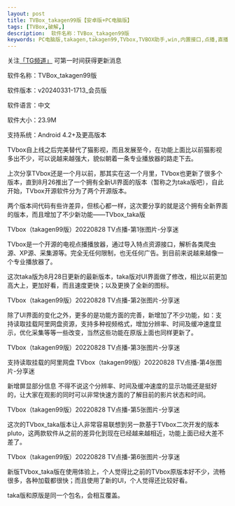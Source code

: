 ```yaml
---
layout: post
title: TVBox_takagen99版【安卓版+PC电脑版】
tags: [TVBox,破解,]
description:  软件名称：TVBox_takagen99版
keywords: PC电脑版,takagen,takagen99,TVbox,TVBOX助手,win,内置接口,点播,直播,竖屏版,魔改版,媒体播放安卓软件影音娱乐推荐软件电脑软件盒子应用精选软件, 
---
```

关注[「TG频道」](https://t.me/fanchame) 可第一时间获得更新消息

软件名称：TVBox_takagen99版

软件版本：v20240331-1713_会员版

软件语言：中文

软件大小：23.9M

支持系统：Android 4.2+及更高版本

TVbox自上线之后完美替代了猫影视，而且发展至今，在功能上面比以前猫影视多出不少，可以说越来越强大，貌似朝着一条专业播放器的路走下去。

上次分享TVbox还是一个月以前，那其实在这一个月里，TVbox也更新了很多个版本，直到8月26推出了一个拥有全新UI界面的版本（暂称之为taka版吧），自此开始，TVbox开源软件分为了两个开源版本。

两个版本间代码有些许差异，但核心都一样，这次要分享的就是这个拥有全新界面的版本，而且增加了不少新功能——TVbox_taka版

TVbox（takagen99版）20220828 TV点播-第1张图片-分享迷

TVbox是一个开源的电视点播播放器，通过导入特点资源接口，解析各类爬虫源、XP源、采集源等。完全无任何限制，也无任何广告。到目前来说越来越像一个专业播放器了。

这次taka版为8月28日更新的最新版本，taka版对UI界面做了修改，相比以前更加高大上，更加好看，而且速度更快；以及更换了全新的图标。

TVbox（takagen99版）20220828 TV点播-第2张图片-分享迷

除了UI界面的变化之外，更多的是功能方面的完善，新增加了不少功能，如：支持读取挂载阿里网盘资源，支持多种视频格式，增加分辨率、时间及缓冲速度显示，优化采集等等一些改变，当然这些功能在原版上面也同样更新了。

TVbox（takagen99版）20220828 TV点播-第3张图片-分享迷

支持读取挂载的阿里网盘
TVbox（takagen99版）20220828 TV点播-第4张图片-分享迷

新增屏显部分信息
不得不说这个分辨率、时间及缓冲速度的显示功能还是挺好的，让大家在观影的同时可以非常快速方面的了解目前的影片状态和时间。

TVbox（takagen99版）20220828 TV点播-第5张图片-分享迷

这次的TVbox_taka版本让人非常容易联想到另一款基于TVbox二次开发的版本pluto，这两款软件从之前的差异化到现在已经越来越相近，功能上面已经大差不差了。

TVbox（takagen99版）20220828 TV点播-第6张图片-分享迷

新版TVbox_taka版在使用体验上，个人觉得比之前的TVbox原版本好不少，流畅很多，各种加载都很快；而且使用了新的UI，个人觉得还比较好看。

taka版和原版是同一个包名，会相互覆盖。

